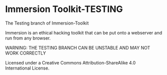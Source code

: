 # Immersion Toolkit-TESTING
The Testing branch of Immersion-Toolkit

Immersion is an ethical hacking toolkit that can be put onto a webserver and run from any browser.

WARNING: THE TESTING BRANCH CAN BE UNSTABLE AND MAY NOT WORK CORRECTLY

Licensed under a Creative Commons Attribution-ShareAlike 4.0 International License.
